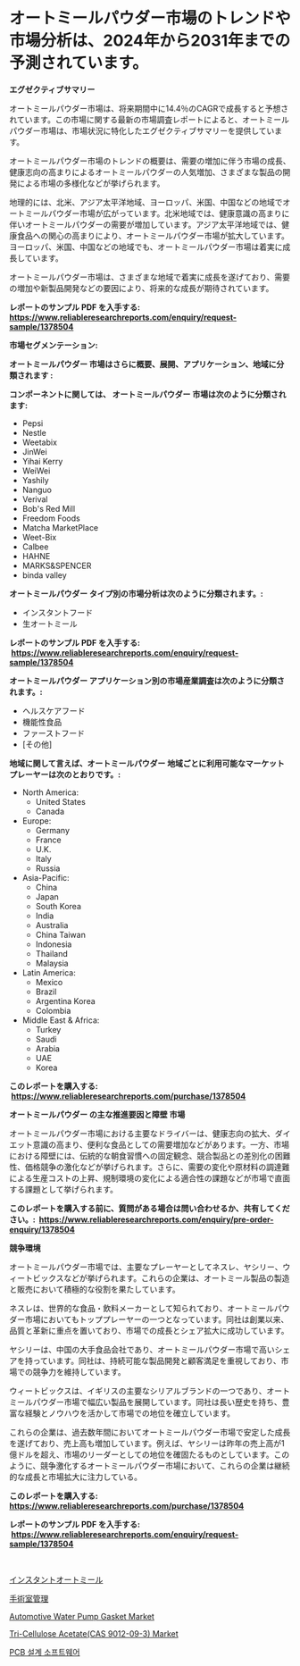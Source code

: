 <p><h1>オートミールパウダー市場のトレンドや市場分析は、2024年から2031年までの予測されています。</h1></p><p><strong>エグゼクティブサマリー</strong></p>
<p><p>オートミールパウダー市場は、将来期間中に14.4％のCAGRで成長すると予想されています。この市場に関する最新の市場調査レポートによると、オートミールパウダー市場は、市場状況に特化したエグゼクティブサマリーを提供しています。</p><p>オートミールパウダー市場のトレンドの概要は、需要の増加に伴う市場の成長、健康志向の高まりによるオートミールパウダーの人気増加、さまざまな製品の開発による市場の多様化などが挙げられます。</p><p>地理的には、北米、アジア太平洋地域、ヨーロッパ、米国、中国などの地域でオートミールパウダー市場が広がっています。北米地域では、健康意識の高まりに伴いオートミールパウダーの需要が増加しています。アジア太平洋地域では、健康食品への関心の高まりにより、オートミールパウダー市場が拡大しています。ヨーロッパ、米国、中国などの地域でも、オートミールパウダー市場は着実に成長しています。</p><p>オートミールパウダー市場は、さまざまな地域で着実に成長を遂げており、需要の増加や新製品開発などの要因により、将来的な成長が期待されています。</p></p>
<p><strong>レポートのサンプル PDF を入手する: <a href="https://www.reliableresearchreports.com/enquiry/request-sample/1378504">https://www.reliableresearchreports.com/enquiry/request-sample/1378504</a></strong></p>
<p><strong>市場セグメンテーション:</strong></p>
<p><strong> オートミールパウダー 市場はさらに概要、展開、アプリケーション、地域に分類されます :</strong></p>
<p><strong>コンポーネントに関しては、 オートミールパウダー 市場は次のように分類されます: &nbsp;</strong></p>
<p><ul><li>Pepsi</li><li>Nestle</li><li>Weetabix</li><li>JinWei</li><li>Yihai Kerry</li><li>WeiWei</li><li>Yashily</li><li>Nanguo</li><li>Verival</li><li>Bob's Red Mill</li><li>Freedom Foods</li><li>Matcha MarketPlace</li><li>Weet-Bix</li><li>Calbee</li><li>HAHNE</li><li>MARKS&SPENCER</li><li>binda valley</li></ul></p>
<p><strong> オートミールパウダー タイプ別の市場分析は次のように分類されます。:</strong></p>
<p><ul><li>インスタントフード</li><li>生オートミール</li></ul></p>
<p><strong>レポートのサンプル PDF を入手する: &nbsp;<a href="https://www.reliableresearchreports.com/enquiry/request-sample/1378504">https://www.reliableresearchreports.com/enquiry/request-sample/1378504</a></strong></p>
<p><strong> オートミールパウダー アプリケーション別の市場産業調査は次のように分類されます。:</strong></p>
<p><ul><li>ヘルスケアフード</li><li>機能性食品</li><li>ファーストフード</li><li>[その他]</li></ul></p>
<p><strong>地域に関して言えば、オートミールパウダー 地域ごとに利用可能なマーケットプレーヤーは次のとおりです。:</strong></p>
<p><ul>
    <li>
        North America:
        <ul>
            <li>United States</li>
            <li>Canada</li>
        </ul>
    </li>
    <li>
        Europe:
        <ul>
            <li>Germany</li>
            <li>France</li>
            <li>U.K.</li>
            <li>Italy</li>
            <li>Russia</li>
        </ul>
    </li>
    <li>
        Asia-Pacific:
        <ul>
            <li>China</li>
            <li>Japan</li>
            <li>South Korea</li>
            <li>India</li>
            <li>Australia</li>
            <li>China Taiwan</li>
            <li>Indonesia</li>
            <li>Thailand</li>
            <li>Malaysia</li>
        </ul>
    </li>
    <li>
        Latin America:
        <ul>
            <li>Mexico</li>
            <li>Brazil</li>
            <li>Argentina Korea</li>
            <li>Colombia</li>
        </ul>
    </li>
    <li>
        Middle East & Africa:
        <ul>
            <li>Turkey</li>
            <li>Saudi</li>
            <li>Arabia</li>
            <li>UAE</li>
            <li>Korea</li>
        </ul>
    </li>
    </ul></p>
<p><strong>このレポートを購入する: &nbsp;<a href="https://www.reliableresearchreports.com/purchase/1378504">https://www.reliableresearchreports.com/purchase/1378504</a></strong></p>
<p><strong>オートミールパウダー の主な推進要因と障壁 市場</strong></p>
<p><p>オートミールパウダー市場における主要なドライバーは、健康志向の拡大、ダイエット意識の高まり、便利な食品としての需要増加などがあります。一方、市場における障壁には、伝統的な朝食習慣への固定観念、競合製品との差別化の困難性、価格競争の激化などが挙げられます。さらに、需要の変化や原材料の調達難による生産コストの上昇、規制環境の変化による適合性の課題などが市場で直面する課題として挙げられます。</p></p>
<p><strong>このレポートを購入する前に、質問がある場合は問い合わせるか、共有してください。:&nbsp; <a href="https://www.reliableresearchreports.com/enquiry/pre-order-enquiry/1378504">https://www.reliableresearchreports.com/enquiry/pre-order-enquiry/1378504</a></strong></p>
<p><strong>競争環境</strong></p>
<p><p>オートミールパウダー市場では、主要なプレーヤーとしてネスレ、ヤシリー、ウィートビックスなどが挙げられます。これらの企業は、オートミール製品の製造と販売において積極的な役割を果たしています。</p><p>ネスレは、世界的な食品・飲料メーカーとして知られており、オートミールパウダー市場においてもトッププレーヤーの一つとなっています。同社は創業以来、品質と革新に重点を置いており、市場での成長とシェア拡大に成功しています。</p><p>ヤシリーは、中国の大手食品会社であり、オートミールパウダー市場で高いシェアを持っています。同社は、持続可能な製品開発と顧客満足を重視しており、市場での競争力を維持しています。</p><p>ウィートビックスは、イギリスの主要なシリアルブランドの一つであり、オートミールパウダー市場で幅広い製品を展開しています。同社は長い歴史を持ち、豊富な経験とノウハウを活かして市場での地位を確立しています。</p><p>これらの企業は、過去数年間においてオートミールパウダー市場で安定した成長を遂げており、売上高も増加しています。例えば、ヤシリーは昨年の売上高が1億ドルを超え、市場のリーダーとしての地位を確固たるものとしています。このように、競争激化するオートミールパウダー市場において、これらの企業は継続的な成長と市場拡大に注力している。</p></p>
<p><strong>このレポートを購入する: &nbsp; <a href="https://www.reliableresearchreports.com/purchase/1378504">https://www.reliableresearchreports.com/purchase/1378504</a></strong></p>
<p><strong>レポートのサンプル PDF を入手する: &nbsp;<a href="https://www.reliableresearchreports.com/enquiry/request-sample/1378504">https://www.reliableresearchreports.com/enquiry/request-sample/1378504</a></strong><strong></strong></p>
<p>&nbsp;</p>
<p><p><a href="https://github.com/joaejkdzgyljvo6/Market-Research-Report-List-1/blob/main/4016563593.md">インスタントオートミール</a></p><p><a href="https://medium.com/@eunawiegad2023/%E6%89%8B%E8%A1%93%E5%AE%A4%E7%AE%A1%E7%90%86%E5%B8%82%E5%A0%B4%E3%81%AE%E3%83%88%E3%83%AC%E3%83%B3%E3%83%89%E3%81%A8%E5%B8%82%E5%A0%B4%E5%88%86%E6%9E%90%E3%81%AF-2024%E5%B9%B4%E3%81%8B%E3%82%892031%E5%B9%B4%E3%81%AE%E6%9C%9F%E9%96%93%E3%81%AB%E4%BA%88%E6%B8%AC%E3%81%95%E3%82%8C%E3%81%A6%E3%81%84%E3%81%BE%E3%81%99-73b6f92c9ea9">手術室管理</a></p><p><a href="https://issuu.com/reportprime-2/docs/automotive-water-pump-gasket-market-size-2030.pptx">Automotive Water Pump Gasket Market</a></p><p><a href="https://github.com/lylyparadise/Market-Research-Report-List-2/blob/main/tri-cellulose-acetatecas-9012-09-3-market.md">Tri-Cellulose Acetate(CAS 9012-09-3) Market</a></p><p><a href="https://github.com/vsap75a286l/Market-Research-Report-List-1/blob/main/3700497285.md">PCB 설계 소프트웨어</a></p></p>